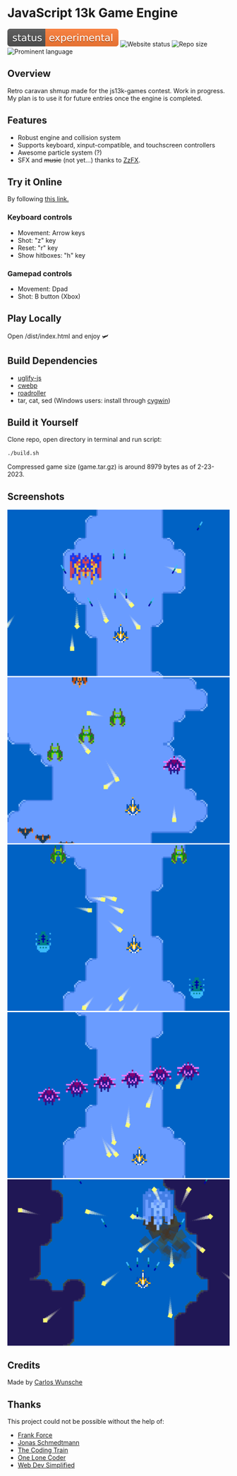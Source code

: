 # JavaScript 13k Game Engine

[![status: experimental](https://github.com/GIScience/badges/raw/master/status/experimental.svg)](https://github.com/GIScience/badges#experimental) <img src="https://img.shields.io/website?up_message=online&amp;url=https%3A%2F%2Fjs13k-shmup.netlify.app" alt="Website status"> <img src="https://img.shields.io/github/repo-size/carloswunsche/new-shmup" alt="Repo size"> <img src="https://img.shields.io/github/languages/top/carloswunsche/new-shmup" alt="Prominent language">

## Overview

Retro caravan shmup made for the js13k-games contest. Work in progress. My plan is to use it for future entries once the engine is completed.

## Features

- Robust engine and collision system
- Supports keyboard, xinput-compatible, and touchscreen controllers
- Awesome particle system (?)
- SFX and ~~music~~ (not yet...) thanks to [ZzFX](https://killedbyapixel.github.io/ZzFX/).

## Try it Online

By following [this link.](https://js13k-shmup.netlify.app)
### Keyboard controls
- Movement: Arrow keys
- Shot: "z" key
- Reset: "r" key
- Show hitboxes: "h" key
### Gamepad controls
- Movement: Dpad
- Shot: B button (Xbox)

## Play Locally

Open /dist/index.html and enjoy 🛩️

## Build Dependencies

- [uglify-js](https://www.npmjs.com/package/uglify-js)
- [cwebp](https://developers.google.com/speed/webp/docs/cwebp)
- [roadroller](https://github.com/lifthrasiir/roadroller)
- tar, cat, sed (Windows users: install through [cygwin](https://www.cygwin.com/))

## Build it Yourself

Clone repo, open directory in terminal and run script:

```bash
./build.sh
```

Compressed game size (game.tar.gz) is around 8979 bytes as of 2-23-2023.

## Screenshots

![Screenshot 1](/screenshots/screenshot1.png)
![Screenshot 2](/screenshots/screenshot2.png)
![Screenshot 3](/screenshots/screenshot3.png)
![Screenshot 4](/screenshots/screenshot4.png)
![Screenshot 5](/screenshots/screenshot5.png)

## Credits

Made by [Carlos Wunsche](https://carloswunsche.github.io)

## Thanks

This project could not be possible without the help of:

- [Frank Force](https://frankforce.com/)
- [Jonas Schmedtmann](https://codingheroes.io/)
- [The Coding Train](https://www.youtube.com/@TheCodingTrain)
- [One Lone Coder](https://www.youtube.com/@javidx9)
- [Web Dev Simplified](https://www.youtube.com/@WebDevSimplified)
